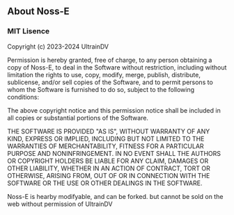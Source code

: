 ## About Noss-E
### MIT Lisence

Copyright (c) 2023-2024 UltrainDV

Permission is hereby granted, free of charge, to any person obtaining a copy
of Noss-E, to deal
in the Software without restriction, including without limitation the rights
to use, copy, modify, merge, publish, distribute, sublicense, and/or sell
copies of the Software, and to permit persons to whom the Software is
furnished to do so, subject to the following conditions:

The above copyright notice and this permission notice shall be included in all
copies or substantial portions of the Software.

THE SOFTWARE IS PROVIDED "AS IS", WITHOUT WARRANTY OF ANY KIND, EXPRESS OR
IMPLIED, INCLUDING BUT NOT LIMITED TO THE WARRANTIES OF MERCHANTABILITY,
FITNESS FOR A PARTICULAR PURPOSE AND NONINFRINGEMENT. IN NO EVENT SHALL THE
AUTHORS OR COPYRIGHT HOLDERS BE LIABLE FOR ANY CLAIM, DAMAGES OR OTHER
LIABILITY, WHETHER IN AN ACTION OF CONTRACT, TORT OR OTHERWISE, ARISING FROM,
OUT OF OR IN CONNECTION WITH THE SOFTWARE OR THE USE OR OTHER DEALINGS IN THE
SOFTWARE.

Noss-E is hearby modifyable, and can be forked. but cannot be sold on the web without permission of UltrainDV
